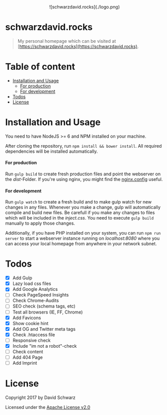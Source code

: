 <div style="text-align:center;">![schwarzdavid.rocks](./logo.png)</div>

# schwarzdavid.rocks

> My personal homepage which can be visited at [https://schwarzdavid.rocks](https://schwarzdavid.rocks).

# Table of content

- [Installation and Usage](#installation-and-usage)
  - [For production](#for-production)
  - [For development](#for-developmnent)
- [Todos](#todos)
- [License](#license)

# Installation and Usage

You need to have NodeJS >= 6 and NPM installed on your machine.

After cloning the repository, run `npm install && bower install`. All required dependencies will be installed 
automatically. 

#### For production

Run `gulp build` to create fresh production files and point the webserver on the *dist*-Folder. If you're using nginx, 
you might find the [nginx.config](./nginx.config) useful.

#### For development

Run `gulp watch` to create a fresh build and to make gulp watch for new changes in any files. Whenever you make a
change, gulp will automatically compile and build new files. Be carefull if you make any changes to files which will be
included in the *inject.css*. You need to execute `gulp build` manually to apply those changes.

Additionally, if you have PHP installed on your system, you can run `npm run server` to start a webserver instance
running on *localhost:8080* where you can access your local homepage from anywhere in your network subnet.

# Todos

- [x] Add Gulp
- [x] Lazy load css files
- [x] Add Google Analytics
- [ ] Check PageSpeed Insights
- [ ] Check Chrome-Audits
- [ ] SEO check (schema tags, etc)
- [ ] Test all browsers (IE, FF, Chrome)
- [x] Add Favicons
- [x] Show cookie hint
- [x] Add OG and Twitter meta tags
- [x] Check .htaccess file
- [ ] Responsive check
- [x] Include "im not a robot"-check
- [ ] Check content
- [ ] Add 404 Page
- [ ] Add Imprint

# License

Copyright 2017 by David  Schwarz

Licensed under the [Apache License v2.0](LICENSE)
